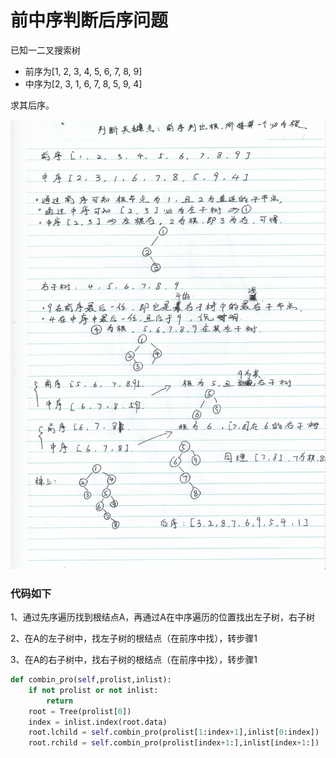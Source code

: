 # 前中序判断后序问题

已知一二叉搜索树

- 前序为[1, 2, 3, 4, 5, 6, 7, 8, 9]
- 中序为[2, 3, 1, 6, 7, 8, 5, 9, 4]

求其后序。

![%E5%89%8D%E4%B8%AD%E5%BA%8F%E5%88%A4%E6%96%AD%E5%90%8E%E5%BA%8F%E9%97%AE%E9%A2%98%20aaae5cb40f634bfa80bd1aab23564502/Untitled.png](%E5%89%8D%E4%B8%AD%E5%BA%8F%E5%88%A4%E6%96%AD%E5%90%8E%E5%BA%8F%E9%97%AE%E9%A2%98%20aaae5cb40f634bfa80bd1aab23564502/Untitled.png)

### 代码如下

1、通过先序遍历找到根结点A，再通过A在中序遍历的位置找出左子树，右子树

2、在A的左子树中，找左子树的根结点（在前序中找），转步骤1

3、在A的右子树中，找右子树的根结点（在前序中找），转步骤1

```python
def combin_pro(self,prolist,inlist):
	if not prolist or not inlist:
	    return
	root = Tree(prolist[0])
	index = inlist.index(root.data)
	root.lchild = self.combin_pro(prolist[1:index+1],inlist[0:index])
	root.rchild = self.combin_pro(prolist[index+1:],inlist[index+1:])
```